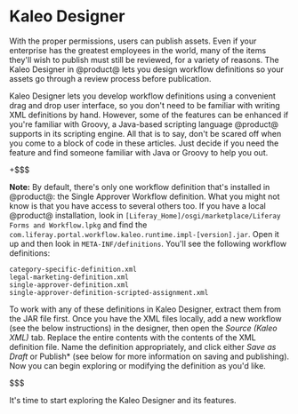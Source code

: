 # Kaleo Designer [](id=kaleo-designer)

With the proper permissions, users can publish assets. Even if your enterprise
has the greatest employees in the world, many of the items they'll wish to
publish must still be reviewed, for a variety of reasons. The Kaleo Designer in
@product@ lets you design workflow definitions so your assets go through a
review process before publication.

Kaleo Designer lets you develop workflow definitions using a convenient drag and
drop user interface, so you don't need to be familiar with writing XML
definitions by hand. However, some of the features can be enhanced if you're
familiar with Groovy, a Java-based scripting language @product@ supports in
its scripting engine. All that is to say, don't be scared off when you come to a
block of code in these articles. Just decide if you need the feature and find
someone familiar with Java or Groovy to help you out.

+$$$

**Note:** By default, there's only one workflow definition that's installed in
@product@: the Single Approver Workflow definition. What you might not know is
that you have access to several others too. If you have a local @product@
installation, look in `[Liferay_Home]/osgi/marketplace/Liferay Forms and
Workflow.lpkg` 
and find the `com.liferay.portal.workflow.kaleo.runtime.impl-[version].jar`.
Open it up and then look in `META-INF/definitions`. You'll see the following
workflow definitions:

    category-specific-definition.xml
    legal-marketing-definition.xml
    single-approver-definition.xml
    single-approver-definition-scripted-assignment.xml

To work with any of these definitions in Kaleo Designer, extract them from the
JAR file first. Once you have the XML files locally, add a new workflow (see
the below instructions) in the designer, then open the *Source (Kaleo XML)* tab.
Replace the entire contents with the contents of the XML definition file. Name
the definition appropriately, and click either *Save as Draft* or Publish* (see
below for more information on saving and publishing). Now you can begin
exploring or modifying the definition as you'd like.

$$$

It's time to start exploring the Kaleo Designer and its features.
